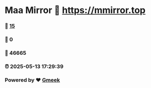 # Maa Mirror :link: https://mmirror.top 
### :page_facing_up: [15](https://mmirror.top/tag.html) 
### :speech_balloon: 0 
### :hibiscus: 46665 
### :alarm_clock: 2025-05-13 17:29:39 
### Powered by :heart: [Gmeek](https://github.com/Meekdai/Gmeek)
